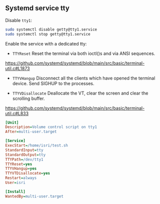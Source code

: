 ## Systemd service tty

Disable `tty1`:

```bash
sudo systemctl disable getty@tty1.service
sudo systemctl stop getty@tty1.service
```

Enable the service with a dedicated tty:

- `TTYReset` Reset the terminal via both ioctl()s and via ANSI sequences.

<https://github.com/systemd/systemd/blob/main/src/basic/terminal-util.c#L1873>

- `TTYVHangup` Disconnect all the clients which have opened the terminal device. Send SIGHUP to the processes.

- `TTYVDisallocate` Deallocate the VT, clear the screen and clear the scrolling buffer.

<https://github.com/systemd/systemd/blob/main/src/basic/terminal-util.c#L833>

```ini
[Unit]
Description=Volume control script on tty1
After=multi-user.target

[Service]
ExecStart=/home/isri/test.sh
StandardInput=tty
StandardOutput=tty
TTYPath=/dev/tty1
TTYReset=yes
TTYVHangup=yes
TTYVTDisallocate=yes
Restart=always
User=isri

[Install]
WantedBy=multi-user.target
```